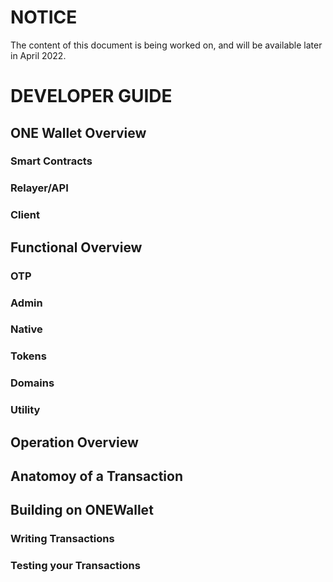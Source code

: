 # NOTICE

The content of this document is being worked on, and will be available later in April 2022.

# DEVELOPER GUIDE

## ONE Wallet Overview

### Smart Contracts

### Relayer/API

### Client

## Functional Overview

### OTP

### Admin

### Native

### Tokens

### Domains

### Utility

## Operation Overview

## Anatomoy of a Transaction

## Building on ONEWallet

### Writing Transactions

### Testing your Transactions


